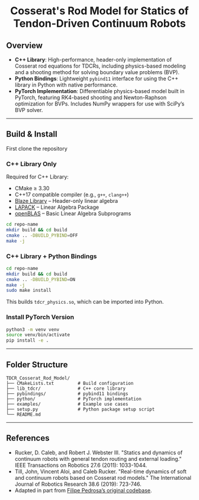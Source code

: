 <div align="center">

# Cosserat's Rod Model for Statics of Tendon-Driven Continuum Robots

</div>


## Overview

- **C++ Library**: High-performance, header-only implementation of Cosserat rod equations for TDCRs, including physics-based modeling and a shooting method for solving boundary value problems (BVP).
- **Python Bindings**: Lightweight `pybind11` interface for using the C++ library in Python with native performance.
- **PyTorch Implementation**: Differentiable physics-based model built in PyTorch, featuring RK4-based shooting and Newton-Raphson optimization for BVPs. Includes NumPy wrappers for use with SciPy’s BVP solver.

---

##  Build & Install

First clone the repository

### C++ Library Only

Required for C++ Library:

* CMake ≥ 3.30
* C++17 compatible compiler (e.g., `g++`, `clang++`)
* [Blaze Library](https://bitbucket.org/blaze-lib/blaze/src/master/) – Header-only linear algebra
* [LAPACK](http://www.netlib.org/lapack/) – Linear Algebra Package
* [openBLAS](https://www.openblas.net/) – Basic Linear Algebra Subprograms 


```bash
cd repo-name
mkdir build && cd build
cmake .. -DBUILD_PYBIND=OFF
make -j
```

### C++ Library + Python Bindings

```bash
cd repo-name
mkdir build && cd build
cmake .. -DBUILD_PYBIND=ON
make -j
sudo make install
```

This builds `tdcr_physics.so`, which can be imported into Python.

### Install PyTorch Version

```bash
python3 -m venv venv
source venv/bin/activate
pip install -e .
```

---
## Folder Structure

```
TDCR_Cosserat_Rod_Model/
├── CMakeLists.txt         # Build configuration
├── lib_tdcr/              # C++ core library
├── pybindings/            # pybind11 bindings
├── python/                # PyTorch implementation
├── examples/              # Example use cases
├── setup.py               # Python package setup script
└── README.md
```

---

## References
- Rucker, D. Caleb, and Robert J. Webster III. "Statics and dynamics of continuum robots with general tendon routing and external loading." IEEE Transactions on Robotics 27.6 (2011): 1033-1044.
- Till, John, Vincent Aloi, and Caleb Rucker. "Real-time dynamics of soft and continuum robots based on Cosserat rod models." The International Journal of Robotics Research 38.6 (2019): 723-746.
- Adapted in part from [Filipe Pedrosa’s original codebase](https://github.com/fcpedrosa).

